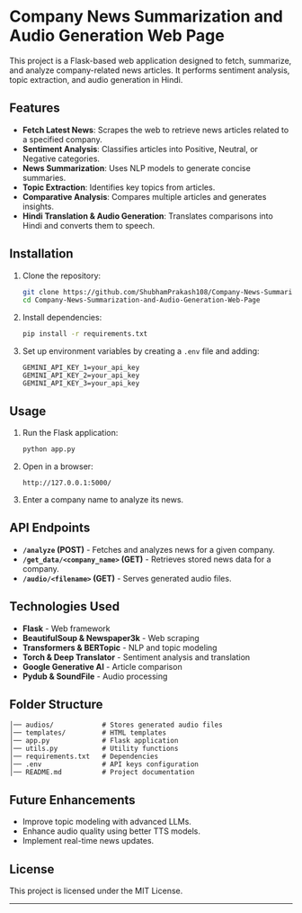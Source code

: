 # Company News Summarization and Audio Generation Web Page

This project is a Flask-based web application designed to fetch, summarize, and analyze company-related news articles. It performs sentiment analysis, topic extraction, and audio generation in Hindi.

## Features

- **Fetch Latest News**: Scrapes the web to retrieve news articles related to a specified company.
- **Sentiment Analysis**: Classifies articles into Positive, Neutral, or Negative categories.
- **News Summarization**: Uses NLP models to generate concise summaries.
- **Topic Extraction**: Identifies key topics from articles.
- **Comparative Analysis**: Compares multiple articles and generates insights.
- **Hindi Translation & Audio Generation**: Translates comparisons into Hindi and converts them to speech.

## Installation

1. Clone the repository:
   ```bash
   git clone https://github.com/ShubhamPrakash108/Company-News-Summarization-and-Audio-Generation-Web-Page.git
   cd Company-News-Summarization-and-Audio-Generation-Web-Page
   ```

2. Install dependencies:
   ```bash
   pip install -r requirements.txt
   ```

3. Set up environment variables by creating a `.env` file and adding:
   ```
   GEMINI_API_KEY_1=your_api_key
   GEMINI_API_KEY_2=your_api_key
   GEMINI_API_KEY_3=your_api_key
   ```

## Usage

1. Run the Flask application:
   ```bash
   python app.py
   ```
2. Open in a browser:
   ```
   http://127.0.0.1:5000/
   ```
3. Enter a company name to analyze its news.

## API Endpoints

- **`/analyze` (POST)** - Fetches and analyzes news for a given company.
- **`/get_data/<company_name>` (GET)** - Retrieves stored news data for a company.
- **`/audio/<filename>` (GET)** - Serves generated audio files.

## Technologies Used

- **Flask** - Web framework
- **BeautifulSoup & Newspaper3k** - Web scraping
- **Transformers & BERTopic** - NLP and topic modeling
- **Torch & Deep Translator** - Sentiment analysis and translation
- **Google Generative AI** - Article comparison
- **Pydub & SoundFile** - Audio processing

## Folder Structure

```
│── audios/            # Stores generated audio files
│── templates/         # HTML templates
│── app.py             # Flask application
│── utils.py           # Utility functions
│── requirements.txt   # Dependencies
│── .env               # API keys configuration
│── README.md          # Project documentation
```

## Future Enhancements

- Improve topic modeling with advanced LLMs.
- Enhance audio quality using better TTS models.
- Implement real-time news updates.


## License

This project is licensed under the MIT License.

---


